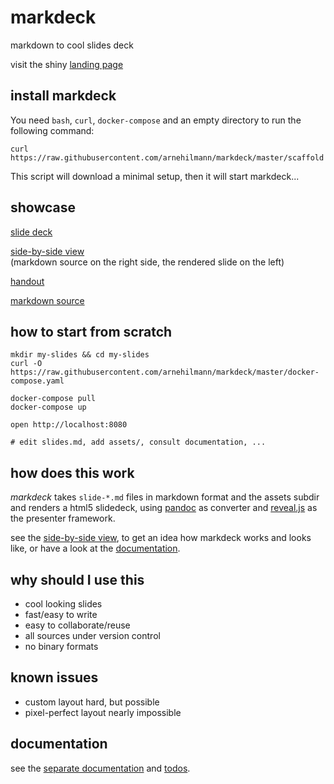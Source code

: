 # markdeck

markdown to cool slides deck

visit the shiny [landing page](https://arnehilmann.github.io/markdeck/)


## install markdeck
You need `bash`, `curl`, `docker-compose` and an empty directory to run the following command:
```
curl https://raw.githubusercontent.com/arnehilmann/markdeck/master/scaffold|bash
```

This script will download a minimal setup, then it will start markdeck...


## showcase

[slide deck](https://arnehilmann.github.io/markdeck/showcase/)

[side-by-side view](https://arnehilmann.github.io/markdeck/showcase/explain.html)<br/>
(markdown source on the right side, the rendered slide on the left)

[handout](https://arnehilmann.github.io/markdeck/showcase/markdeck-example.pdf)

[markdown source](https://raw.githubusercontent.com/arnehilmann/markdeck/master/example/showcase/slides.md)


## how to start from scratch

```
mkdir my-slides && cd my-slides
curl -O https://raw.githubusercontent.com/arnehilmann/markdeck/master/docker-compose.yaml
```

```
docker-compose pull
docker-compose up
```

```
open http://localhost:8080
```

```
# edit slides.md, add assets/, consult documentation, ...
```


## how does this work

*markdeck* takes ```slide-*.md``` files in markdown format
and the assets subdir
and renders a html5 slidedeck, using [pandoc](http://pandoc.org) as converter
and [reveal.js](http://lab.hakim.se/reveal-js/) as the presenter framework.

see the
[side-by-side view](https://arnehilmann.github.io/markdeck/showcase/explain.html),
to get an idea how markdeck works and looks like, or have a look
at the [documentation](DOCUMENTATION.md).


## why should I use this

* cool looking slides
* fast/easy to write
* easy to collaborate/reuse
* all sources under version control
* no binary formats


## known issues

* custom layout hard, but possible
* pixel-perfect layout nearly impossible


## documentation

see the [separate documentation](DOCUMENTATION.md) and [todos](TODOS.md).
